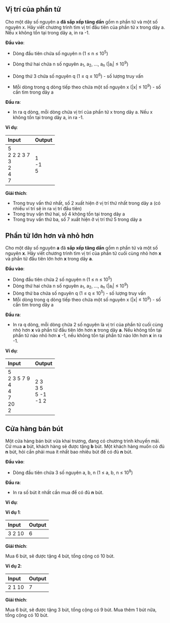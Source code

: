 ## Vị trí của phần tử

Cho một dãy số nguyên a **đã sắp xếp tăng dần** gồm n phần tử và một số nguyên x. Hãy viết chương trình tìm vị trí đầu tiên của phần tử x trong dãy a. Nếu x không tồn tại trong dãy a, in ra -1.

**Đầu vào**:

- Dòng đầu tiên chứa số nguyên n (1 ≤ n ≤ 10<sup>5</sup>)

- Dòng thứ hai chứa n số nguyên a<sub>1</sub>, a<sub>2</sub>, ..., a<sub>n</sub> (|a<sub>i</sub>| ≤ 10<sup>9</sup>)

- Dòng thứ 3 chứa số nguyên q (1 ≤ q ≤ 10<sup>6</sup>) - số lượng truy vấn

- Mỗi dòng trong q dòng tiếp theo chứa một số nguyên x (|x| ≤ 10<sup>9</sup>) - số cần tìm trong dãy a

**Đầu ra**:

- In ra q dòng, mỗi dòng chứa vị trí của phần tử x trong dãy a. Nếu x không tồn tại trong dãy a, in ra -1.

**Ví dụ**:

| Input | Output |
|:---|:---|
| 5 <br> 2 2 2 3 7 <br> 3 <br> 2 <br> 4 <br> 7 | 1 <br> -1 <br> 5 |

**Giải thích**:
- Trong truy vấn thứ nhất, số 2 xuất hiện ở vị trí thứ nhất trong dãy a (có nhiều ví trí sẽ in ra vị trí đầu tiên)
- Trong truy vấn thứ hai, số 4 không tồn tại trong dãy a
- Trong truy vấn thứ ba, số 7 xuất hiện ở vị trí thứ 5 trong dãy a

## Phần tử lớn hơn và nhỏ hơn

Cho một dãy số nguyên **a** đã **sắp xếp tăng dần** gồm n phần tử và một số nguyên **x**. Hãy viết chương trình tìm vị trí của phần tử cuối cùng nhỏ hơn **x** và phần tử đầu tiên lớn hơn **x** trong dãy **a**. 

**Đầu vào**:

- Dòng đầu tiên chứa 2 số nguyên n (1 ≤ n ≤ 10<sup>5</sup>)
- Dòng thứ hai chứa n số nguyên a<sub>1</sub>, a<sub>2</sub>, ..., a<sub>n</sub> (|a<sub>i</sub>| ≤ 10<sup>9</sup>)
- Dòng thứ ba chứa số nguyên q (1 ≤ q ≤ 10<sup>5</sup>) - số lượng truy vấn
- Mỗi dòng trong q dòng tiếp theo chứa một số nguyên x (|x| ≤ 10<sup>9</sup>) - số cần tìm trong dãy a

**Đầu ra**:

- In ra q dòng, mỗi dòng chứa 2 số nguyên là vị trí của phần tử cuối cùng nhỏ hơn **x** và phần tử đầu tiên lớn hơn **x** trong dãy **a**. Nếu không tồn tại phần tử nào nhỏ hơn **x** -1, nếu không tồn tại phần tử nào lớn hơn **x** in ra -1.

**Ví dụ**:

| Input | Output |
|:---|:---|
| 5 <br> 2 3 5 7 9 <br> 4 <br> 4 <br> 7 <br> 20 <br> 2| 2 3 <br> 3 5 <br> 5 -1 <br> -1 2 |

## Cửa hàng bán bút

Một cửa hàng bán bút vừa khai trương, đang có chương trình khuyến mãi.
Cứ mua **a** bút, khách hàng sẽ được tặng **b** bút. Một khách hàng muốn có đủ **n** bút, hỏi cần phải mua ít nhất bao nhiêu bút để có đủ **n** bút.

**Đầu vào**:

- Dòng đầu tiên chứa 3 số nguyên a, b, n (1 ≤ a, b, n ≤ 10<sup>9</sup>)

**Đầu ra**:

- In ra số bút ít nhất cần mua để có đủ **n** bút.

**Ví dụ**:

**Ví dụ 1**:

| Input | Output |
|:---|:---|
| 3 2 10 | 6 |

**Giải thích**:

Mua 6 bút, sẽ được tặng 4 bút, tổng cộng có 10 bút.

**Ví dụ 2**:

| Input | Output |
|:---|:---|
| 2 1 10 | 7 |

**Giải thích**:

Mua 6 bút, sẽ được tặng 3 bút, tổng cộng có 9 bút. Mua thêm 1 bút nữa, tổng cộng có 10 bút.

